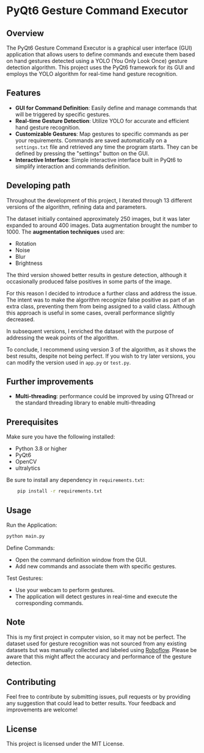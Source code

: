 # PyQt6 Gesture Command Executor
## Overview

The PyQt6 Gesture Command Executor is a graphical user interface (GUI) application that allows users to define commands and execute them based on hand gestures detected using a YOLO (You Only Look Once) gesture detection algorithm. This project uses the PyQt6 framework for its GUI and employs the YOLO algorithm for real-time hand gesture recognition.

## Features

- **GUI for Command Definition**: Easily define and manage commands that will be triggered by specific gestures.
- **Real-time Gesture Detection**: Utilize YOLO for accurate and efficient hand gesture recognition.
- **Customizable Gestures**: Map gestures to specific commands as per your requirements. Commands are saved automatically on a `settings.txt` file and retrieved any time the program starts.
They can be defined by pressing the "settings" button on the GUI.
- **Interactive Interface**: Simple interactive interface built in PyQt6 to simplify interaction and commands definition.

## Developing path

Throughout the development of this project, I iterated through 13 different versions of the algorithm, refining data and parameters.

The dataset initially contained approximately 250 images, but it was later expanded to around 400 images.
Data augmentation brought the number to 1000.
The **augmentation techniques** used are:
- Rotation
- Noise
- Blur
- Brightness

The third version showed better results in gesture detection, although it occasionally produced false positives in some parts of the image.

For this reason I decided to introduce a further class and address the issue.
The intent was to make the algorithm recognize false positive as part of an extra class, preventing them from being assigned to a valid class.
Although this approach is useful in some cases, overall performance slightly decreased.

In subsequent versions, I enriched the dataset with the purpose of addressing the weak points of the algorithm.

To conclude, I recommend using version 3 of the algorithm, as it shows the best results, despite not being perfect.
If you wish to try later versions, you can modify the version used in `app.py` or `test.py`.

## Further improvements
- **Multi-threading**: performance could be improved by using QThread or the standard threading library to enable multi-threading

## Prerequisites

Make sure you have the following installed:

- Python 3.8 or higher
- PyQt6
- OpenCV
- ultralytics

Be sure to install any dependency in `requirements.txt`:
```bash
    pip install -r requirements.txt
```

## Usage

Run the Application:

```bash
python main.py
```

Define Commands:
- Open the command definition window from the GUI.
- Add new commands and associate them with specific gestures.

Test Gestures:
- Use your webcam to perform gestures.
- The application will detect gestures in real-time and execute the corresponding commands.

## Note
This is my first project in computer vision, so it may not be perfect. The dataset used for gesture recognition was not sourced from any existing datasets but was manually collected and labeled using [Roboflow](https://roboflow.com/). Please be aware that this might affect the accuracy and performance of the gesture detection.

## Contributing

Feel free to contribute by submitting issues, pull requests or by providing any suggestion that could lead to better results. Your feedback and improvements are welcome!

## License
This project is licensed under the MIT License.